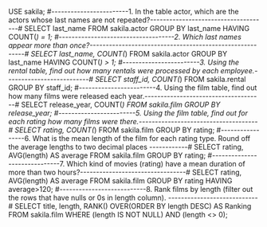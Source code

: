 USE sakila;
#------------------------1. In the table actor, which are the actors whose last names are not repeated?-------------------------------------#
SELECT last_name FROM sakila.actor
GROUP BY last_name
HAVING COUNT(*) = 1;
#------------------------------------2. Which last names appear more than once?---------------------------------------------------------#
SELECT last_name, COUNT(*) FROM sakila.actor
GROUP BY last_name
HAVING COUNT(*) > 1;
#------------------------3. Using the rental table, find out how many rentals were processed by each employee.--------------------------#
SELECT staff_id, COUNT(*) FROM sakila.rental
GROUP BY staff_id;
#------------------------4. Using the film table, find out how many films were released each year.-------------------------------------#
SELECT release_year, COUNT(*) FROM sakila.film
GROUP BY release_year;
#------------------------5. Using the film table, find out for each rating how many films were there.-------------------------------------#
SELECT rating, COUNT(*) FROM sakila.film
GROUP BY rating;
#-----------------6. What is the mean length of the film for each rating type. Round off the average lengths to two decimal places ------------#
SELECT rating, AVG(length) AS average FROM sakila.film
GROUP BY rating;
#------------------------------7. Which kind of movies (rating) have a mean duration of more than two hours?---------------------------------#
SELECT rating, AVG(length) AS average FROM sakila.film
GROUP BY rating
HAVING average>120;
#---------------------------8. Rank films by length (filter out the rows that have nulls or 0s in length column). ----------------------------#
SELECT title, length, 
RANK() OVER(ORDER BY length DESC) AS Ranking
FROM sakila.film
WHERE (length IS NOT NULL) AND (length <> 0); 



